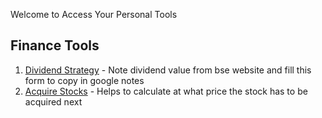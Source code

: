 Welcome to Access Your Personal Tools

## Finance Tools

1. [Dividend Strategy](https://bingotools.github.io/tools/div_str.html) - Note dividend value from bse website and fill this form to copy in google notes
2. [Acquire Stocks](https://www.google.com) - Helps to calculate at what price the stock has to be acquired next


